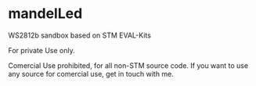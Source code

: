 # mandelLed
WS2812b sandbox based on STM EVAL-Kits


For private Use only.

Comercial Use prohibited, for all non-STM source code.
If you want to use any source for comercial use, get in touch with me.

